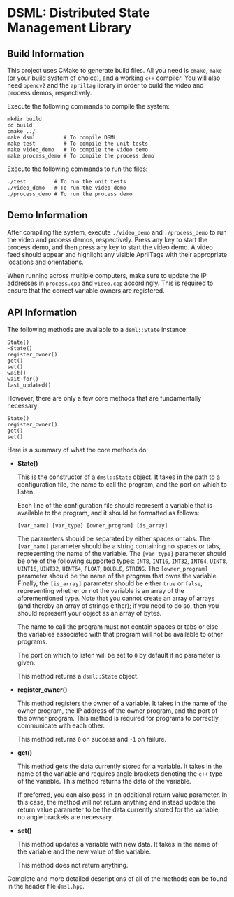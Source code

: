 # DSML: Distributed State Management Library

## Build Information

This project uses CMake to generate build files. All you need is `cmake`, `make` (or your build system of choice), and a working `c++` compiler. You will also need `opencv2` and the `apriltag` library in order to build the video and process demos, respectively.

Execute the following commands to compile the system:

```
mkdir build
cd build
cmake ../
make dsml         # To compile DSML
make test         # To compile the unit tests
make video_demo   # To compile the video demo
make process_demo # To compile the process demo
```

Execute the following commands to run the files:

```
./test         # To run the unit tests
./video_demo   # To run the video demo
./process_demo # To run the process demo
```

## Demo Information

After compiling the system, execute `./video_demo` and `./process_demo` to run the video and process demos, respectively. Press any key to start the  process demo, and then press any key to start the video demo. A video feed should appear and highlight any visible AprilTags with their appropriate locations and orientations.

When running across multiple computers, make sure to update the IP addresses in `process.cpp` and `video.cpp` accordingly. This is required to ensure that the correct variable owners are registered.

## API Information

The following methods are available to a `dsml::State` instance:

```
State()
~State()
register_owner()
get()
set()
wait()
wait_for()
last_updated()
```

However, there are only a few core methods that are fundamentally necessary:

```
State()
register_owner()
get()
set()
```

Here is a summary of what the core methods do:

- **State()**

    This is the constructor of a ``dmsl::State`` object. It takes in the path to a configuration file, the name to call the program, and the port on which to listen.
    
    Each line of the configuration file should represent a variable that is available to the program, and it should be formatted as follows:

    `[var_name] [var_type] [owner_program] [is_array]`

    The parameters should be separated by either spaces or tabs. The `[var_name]` parameter should be a string containing no spaces or tabs, representing the name of the variable. The `[var_type]` parameter should be one of the following supported types: `INT8`, `INT16`, `INT32`, `INT64`, `UINT8`, `UINT16`, `UINT32`, `UINT64`, `FLOAT`, `DOUBLE`, `STRING`. The `[owner_program]` parameter should be the name of the program that owns the variable. Finally, the `[is_array]` parameter should be either `true` or `false`, representing whether or not the variable is an array of the aforementioned type. Note that you cannot create an array of arrays (and thereby an array of strings either); if you need to do so, then you should represent your object as an array of bytes.

    The name to call the program must not contain spaces or tabs or else the variables associated with that program will not be available to other programs.

    The port on which to listen will be set to `0` by default if no parameter is given.

    This method returns a `dsml::State` object.

- **register_owner()**

    This method registers the owner of a variable. It takes in the name of the owner program, the IP address of the owner program, and the port of the owner program. This method is required for programs to correctly communicate with each other.

    This method returns `0` on success and `-1` on failure.

- **get()**

    This method gets the data currently stored for a variable. It takes in the name of the variable and requires angle brackets denoting the `c++` type of the variable. This method returns the data of the variable.

    If preferred, you can also pass in an additional return value parameter. In this case, the method will not return anything and instead update the return value parameter to be the data currently stored for the variable; no angle brackets are necessary.

- **set()**

    This method updates a variable with new data. It takes in the name of the variable and the new value of the variable.

    This method does not return anything.

Complete and more detailed descriptions of all of the methods can be found in the header file `dmsl.hpp`.